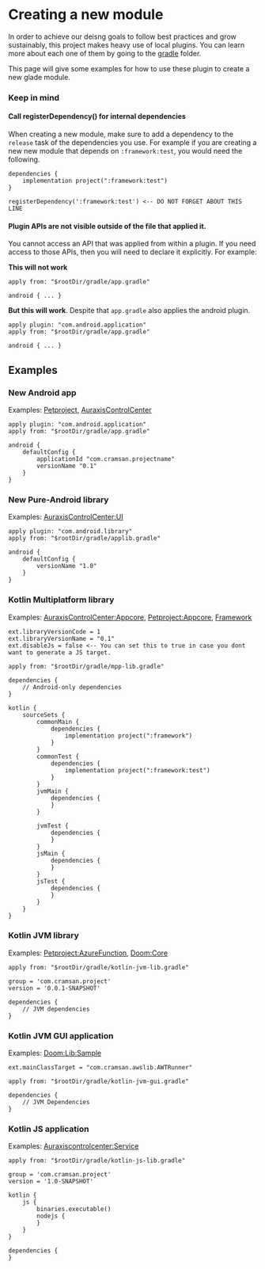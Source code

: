# Creating a new module

In order to achieve our deisng goals to follow best practices and grow sustainably, this project makes heavy use of local plugins. You can learn more about each one of them by going to the [gradle](../gradle/) folder. 

This page will give some examples for how to use these plugin to create a new glade module.

### Keep in mind

#### Call registerDependency() for internal dependencies

When creating a new module, make sure to add a dependency to the `release` task of the dependencies you use. For example if you are creating a new new module that depends on `:framework:test`, you would need the following.
```
dependencies {
    implementation project(":framework:test")
}

registerDependency(':framework:test') <-- DO NOT FORGET ABOUT THIS LINE

```

#### Plugin APIs are not visible outside of the file that applied it.

You cannot access an API that was applied from within a plugin. If you need access to those APIs, then you will need to declare it explicitly. For example:

**This will not work**
```
apply from: "$rootDir/gradle/app.gradle"

android { ... }
```

**But this will work**. Despite that `app.gradle` also applies the android plugin.
```
apply plugin: "com.android.application"
apply from: "$rootDir/gradle/app.gradle"

android { ... }
```

## Examples

### New Android app

Examples: [Petproject](../petproject/app/build.gradle), [AuraxisControlCenter](../auraxiscontrolcenter/build.gradle)

```
apply plugin: "com.android.application"
apply from: "$rootDir/gradle/app.gradle"

android {
    defaultConfig {
        applicationId "com.cramsan.projectname"
        versionName "0.1"
    }
}
```

### New Pure-Android library
Examples: [AuraxisControlCenter:UI](../auraxiscontrolcenter/ui/build.gradle)
```
apply plugin: "com.android.library"
apply from: "$rootDir/gradle/applib.gradle"

android {
    defaultConfig {
        versionName "1.0"
    }
}
```

### Kotlin Multiplatform library
Examples: [AuraxisControlCenter:Appcore](../auraxiscontrolcenter/appcore/build.gradle), [Petproject:Appcore](../petproject/appcore/build.gradle), [Framework](../framework/build.gradle)

```
ext.libraryVersionCode = 1
ext.libraryVersionName = "0.1"
ext.disableJs = false <-- You can set this to true in case you dont want to generate a JS target.

apply from: "$rootDir/gradle/mpp-lib.gradle"

dependencies {
    // Android-only dependencies
}

kotlin {
    sourceSets {
        commonMain {
            dependencies {
                implementation project(":framework")
            }
        }
        commonTest {
            dependencies {
                implementation project(":framework:test")
            }
        }
        jvmMain {
            dependencies {
            }
        }

        jvmTest {
            dependencies {
            }
        }
        jsMain {
            dependencies {
            }
        }
        jsTest {
            dependencies {
            }
        }
    }
}
```

### Kotlin JVM library
Examples: [Petproject:AzureFunction](../petproject/azurefunction/build.gradle), [Doom:Core](../doom/game/core/build.gradle)
```
apply from: "$rootDir/gradle/kotlin-jvm-lib.gradle"

group = 'com.cramsan.project'
version = '0.0.1-SNAPSHOT'

dependencies {
    // JVM dependencies
}
```

### Kotlin JVM GUI application
Examples: [Doom:Lib:Sample](../doom/lib/sample/build.gradle)
```
ext.mainClassTarget = "com.cramsan.awslib.AWTRunner"

apply from: "$rootDir/gradle/kotlin-jvm-gui.gradle"

dependencies {
    // JVM Dependencies
}
```

### Kotlin JS application
Examples: [Auraxiscontrolcenter:Service](../auraxiscontrolcenter/service/build.gradle)
```
apply from: "$rootDir/gradle/kotlin-js-lib.gradle"

group = 'com.cramsan.project'
version = '1.0-SNAPSHOT'

kotlin {
    js {
        binaries.executable()
        nodejs {
        }
    }
}

dependencies {
}
```

